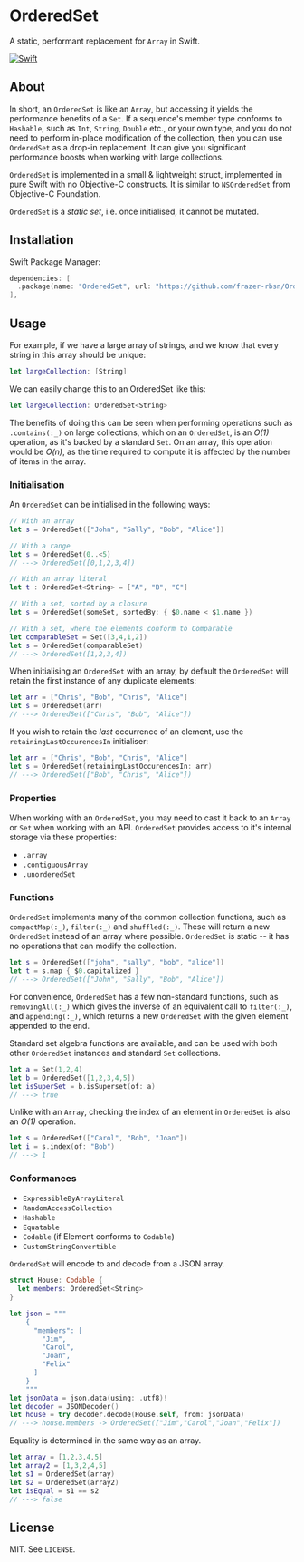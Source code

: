 # OrderedSet
A static, performant replacement for `Array` in Swift.

[![Swift](https://github.com/frazer-rbsn/OrderedSet/actions/workflows/swift.yml/badge.svg)](https://github.com/frazer-rbsn/OrderedSet/actions/workflows/swift.yml)



## About

In short, an `OrderedSet` is like an `Array`, but accessing it yields the performance benefits of a `Set`. 
If a sequence's member type conforms to `Hashable`, such as `Int`, `String`, `Double` etc., or your own type, 
and you do not need to perform in-place modification of the collection, then you can use `OrderedSet` as a drop-in replacement. 
It can give you significant performance boosts when working with large collections. 

`OrderedSet` is implemented in a small & lightweight struct, implemented in pure Swift with no Objective-C constructs. 
It is similar to `NSOrderedSet` from Objective-C Foundation.

`OrderedSet` is a *static set*, i.e. once initialised, it cannot be mutated.


## Installation

Swift Package Manager:

```swift
dependencies: [
  .package(name: "OrderedSet", url: "https://github.com/frazer-rbsn/OrderedSet.git", from: "1.0.0"),
],
```


## Usage

For example, if we have a large array of strings, and we know that every string in this array should be unique:

```swift
let largeCollection: [String]
```

We can easily change this to an OrderedSet like this:

```swift
let largeCollection: OrderedSet<String>
```

The benefits of doing this can be seen when performing operations such as `.contains(:_)` on large collections, 
which on an `OrderedSet`, is an *O(1)* operation, as it's backed by a standard `Set`. 
On an array, this operation would be *O(n)*, as the time required to compute it is affected by the number of items in the array.


### Initialisation

An `OrderedSet` can be initialised in the following ways:

```swift
// With an array
let s = OrderedSet(["John", "Sally", "Bob", "Alice"])

// With a range
let s = OrderedSet(0..<5)
// ---> OrderedSet([0,1,2,3,4])

// With an array literal
let t : OrderedSet<String> = ["A", "B", "C"]

// With a set, sorted by a closure
let s = OrderedSet(someSet, sortedBy: { $0.name < $1.name })

// With a set, where the elements conform to Comparable
let comparableSet = Set([3,4,1,2])
let s = OrderedSet(comparableSet)
// ---> OrderedSet([1,2,3,4])
```

When initialising an `OrderedSet` with an array, by default the `OrderedSet` will retain 
the first instance of any duplicate elements:

```swift
let arr = ["Chris", "Bob", "Chris", "Alice"]
let s = OrderedSet(arr)
// ---> OrderedSet(["Chris", "Bob", "Alice"])
```

If you wish to retain the *last* occurrence of an element, use the `retainingLastOccurencesIn` initialiser:

```swift
let arr = ["Chris", "Bob", "Chris", "Alice"]
let s = OrderedSet(retainingLastOccurencesIn: arr)
// ---> OrderedSet(["Bob", "Chris", "Alice"])
```


### Properties

When working with an `OrderedSet`, you may need to cast it back to an `Array` or `Set` when working with an API.
`OrderedSet` provides access to it's internal storage via these properties:

* `.array`
* `.contiguousArray`
* `.unorderedSet`

### Functions

`OrderedSet` implements many of the common collection functions, such as `compactMap(:_)`, `filter(:_)` 
and `shuffled(:_)`. These will return a new `OrderedSet` instead of an array where possible. 
`OrderedSet` is static -- it has no operations that can modify the collection.

```swift
let s = OrderedSet(["john", "sally", "bob", "alice"])
let t = s.map { $0.capitalized }
// ---> OrderedSet(["John", "Sally", "Bob", "Alice"])
```

For convenience, `OrderedSet` has a few non-standard functions, such as `removingAll(:_)` 
which gives the inverse of an equivalent call to `filter(:_)`, and `appending(:_)`, 
which returns a new `OrderedSet` with the given element appended to the end.

Standard set algebra functions are available, and can be used with both other `OrderedSet` instances 
and standard `Set` collections.

```swift
let a = Set(1,2,4)
let b = OrderedSet([1,2,3,4,5])
let isSuperSet = b.isSuperset(of: a)
// ---> true
```

Unlike with an `Array`, checking the index of an element in `OrderedSet` is also an *O(1)* operation.

```swift
let s = OrderedSet(["Carol", "Bob", "Joan"])
let i = s.index(of: "Bob")
// ---> 1
```


### Conformances

* `ExpressibleByArrayLiteral`
* `RandomAccessCollection`
* `Hashable`
* `Equatable`
* `Codable` (if Element conforms to `Codable`)
* `CustomStringConvertible`

`OrderedSet` will encode to and decode from a JSON array.

```swift
struct House: Codable {
  let members: OrderedSet<String>
}

let json = """
    {
      "members": [
        "Jim",
        "Carol",
        "Joan",
        "Felix"
      ]
    }
    """
let jsonData = json.data(using: .utf8)!
let decoder = JSONDecoder()
let house = try decoder.decode(House.self, from: jsonData)
// ---> house.members -> OrderedSet(["Jim","Carol","Joan","Felix"])
```

Equality is determined in the same way as an array.

```swift
let array = [1,2,3,4,5]
let array2 = [1,3,2,4,5]
let s1 = OrderedSet(array)
let s2 = OrderedSet(array2)
let isEqual = s1 == s2
// ---> false
```

## License

MIT. See `LICENSE`.
